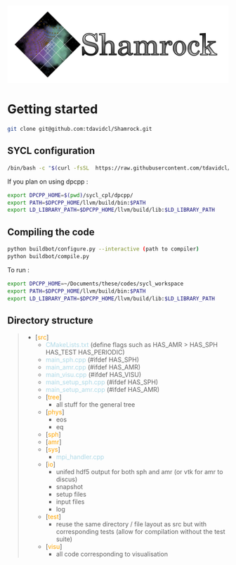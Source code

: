 
<img src="doc/logosham_white.png" alt="logo" width="800"/>


# Getting started

```bash
git clone git@github.com:tdavidcl/Shamrock.git
```

## SYCL configuration

```bash
/bin/bash -c "$(curl -fsSL  https://raw.githubusercontent.com/tdavidcl/sycl-setup-script/main/setup_sycl.sh)"
```

If you plan on using dpcpp : 

```bash
export DPCPP_HOME=$(pwd)/sycl_cpl/dpcpp/
export PATH=$DPCPP_HOME/llvm/build/bin:$PATH
export LD_LIBRARY_PATH=$DPCPP_HOME/llvm/build/lib:$LD_LIBRARY_PATH
```

## Compiling the code

```bash
python buildbot/configure.py --interactive (path to compiler)
python buildbot/compile.py
```

To run : 
```bash
export DPCPP_HOME=~/Documents/these/codes/sycl_workspace
export PATH=$DPCPP_HOME/llvm/build/bin:$PATH
export LD_LIBRARY_PATH=$DPCPP_HOME/llvm/build/lib:$LD_LIBRARY_PATH
```


## Directory structure


>- [<span style="color:orange">src</span>]
>    - <span style="color:lightblue">CMakeLists.txt</span> (define flags such as HAS_AMR >
HAS_SPH HAS_TEST HAS_PERIODIC)
>    - <span style="color:lightblue">main_sph.cpp</span> (#ifdef HAS_SPH)
>    - <span style="color:lightblue">main_amr.cpp</span> (#ifdef HAS_AMR)
>    - <span style="color:lightblue">main_visu.cpp</span> (#ifdef HAS_VISU)
>    - <span style="color:lightblue">main_setup_sph.cpp</span> (#ifdef HAS_SPH)
>    - <span style="color:lightblue">main_setup_amr.cpp</span> (#ifdef HAS_AMR)
>    - [<span style="color:orange">tree</span>]
>        - all stuff for the general tree
>    - [<span style="color:orange">phys</span>]
>        - eos
>        - eq
>    - [<span style="color:orange">sph</span>]
>    - [<span style="color:orange">amr</span>]
>    - [<span style="color:orange">sys</span>]
>        - <span style="color:lightblue">mpi_handler.cpp</span>
>    - [<span style="color:orange">io</span>]
>        - unifed hdf5 output for both sph and amr (or vtk for amr to discus)
>        - snapshot
>        - setup files
>        - input files
>        - log
>    - [<span style="color:orange">test</span>]
>        - reuse the same directory / file layout as src but with corresponding tests 
>            (allow for compilation without the test suite)
>    - [<span style="color:orange">visu</span>]
>        - all code corresponding to visualisation



